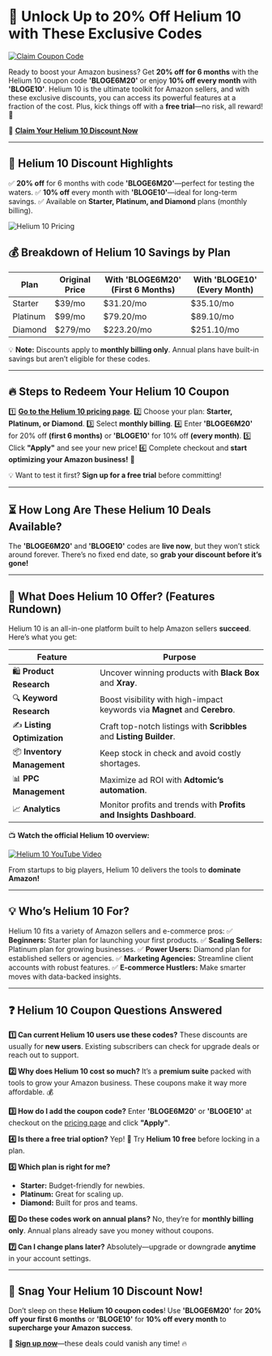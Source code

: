 # 🚀 Unlock Up to 20% Off Helium 10 with These Exclusive Codes

[![Claim Coupon Code](https://res.cloudinary.com/dav29ivcg/image/upload/v1743572580/Claim_Coupon_Code_Button_nxiz76.jpg)](https://aff.ninja/go/helium10)


Ready to boost your Amazon business? Get **20% off for 6 months** with the Helium 10 coupon code **'BLOGE6M20'** or enjoy **10% off every month** with **'BLOGE10'**. Helium 10 is the ultimate toolkit for Amazon sellers, and with these exclusive discounts, you can access its powerful features at a fraction of the cost. Plus, kick things off with a **free trial**—no risk, all reward! 🎉

🔗 **[Claim Your Helium 10 Discount Now](https://aff.ninja/go/helium10)**

---

## 🎯 Helium 10 Discount Highlights
✅ **20% off** for 6 months with code **'BLOGE6M20'**—perfect for testing the waters.
✅ **10% off** every month with **'BLOGE10'**—ideal for long-term savings.
✅ Available on **Starter, Platinum, and Diamond** plans (monthly billing).

![Helium 10 Pricing](https://raw.githubusercontent.com/realshadowx/BigSpy/main/image.png)

## 💰 Breakdown of Helium 10 Savings by Plan

| Plan     | Original Price | With 'BLOGE6M20' (First 6 Months) | With 'BLOGE10' (Every Month) |
|----------|---------------|----------------------------------|-------------------------------|
| Starter  | $39/mo        | $31.20/mo                        | $35.10/mo                     |
| Platinum | $99/mo        | $79.20/mo                        | $89.10/mo                     |
| Diamond  | $279/mo       | $223.20/mo                       | $251.10/mo                    |

💡 **Note:** Discounts apply to **monthly billing only**. Annual plans have built-in savings but aren’t eligible for these codes.

---

## 🔥 Steps to Redeem Your Helium 10 Coupon
1️⃣ **[Go to the Helium 10 pricing page](https://aff.ninja/go/helium10)**.
2️⃣ Choose your plan: **Starter, Platinum, or Diamond**.
3️⃣ Select **monthly billing**.
4️⃣ Enter **'BLOGE6M20'** for 20% off **(first 6 months)** or **'BLOGE10'** for 10% off **(every month)**.
5️⃣ Click **"Apply"** and see your new price!
6️⃣ Complete checkout and **start optimizing your Amazon business!** 🚀

💡 Want to test it first? **Sign up for a free trial** before committing!

---

## ⏳ How Long Are These Helium 10 Deals Available?
The **'BLOGE6M20'** and **'BLOGE10'** codes are **live now**, but they won’t stick around forever. There’s no fixed end date, so **grab your discount before it’s gone!**

---

## 📌 What Does Helium 10 Offer? (Features Rundown)

Helium 10 is an all-in-one platform built to help Amazon sellers **succeed**. Here’s what you get:

| Feature | Purpose |
|---------|---------|
| 🛍️ **Product Research** | Uncover winning products with **Black Box** and **Xray**. |
| 🔍 **Keyword Research** | Boost visibility with high-impact keywords via **Magnet** and **Cerebro**. |
| ✍️ **Listing Optimization** | Craft top-notch listings with **Scribbles** and **Listing Builder**. |
| 📦 **Inventory Management** | Keep stock in check and avoid costly shortages. |
| 📊 **PPC Management** | Maximize ad ROI with **Adtomic’s automation**. |
| 📈 **Analytics** | Monitor profits and trends with **Profits and Insights Dashboard**. |

📺 **Watch the official Helium 10 overview:**

[![Helium 10 YouTube Video](https://img.youtube.com/vi/VIDEO_ID_HERE/0.jpg)](https://www.youtube.com/watch?v=VIDEO_ID_HERE)

From startups to big players, Helium 10 delivers the tools to **dominate Amazon!**

---

## 💡 Who’s Helium 10 For?
Helium 10 fits a variety of Amazon sellers and e-commerce pros:
✅ **Beginners:** Starter plan for launching your first products.
✅ **Scaling Sellers:** Platinum plan for growing businesses.
✅ **Power Users:** Diamond plan for established sellers or agencies.
✅ **Marketing Agencies:** Streamline client accounts with robust features.
✅ **E-commerce Hustlers:** Make smarter moves with data-backed insights.

---

## ❓ Helium 10 Coupon Questions Answered

**1️⃣ Can current Helium 10 users use these codes?**
These discounts are usually for **new users**. Existing subscribers can check for upgrade deals or reach out to support.

**2️⃣ Why does Helium 10 cost so much?**
It’s a **premium suite** packed with tools to grow your Amazon business. These coupons make it way more affordable. 💰

**3️⃣ How do I add the coupon code?**
Enter **'BLOGE6M20'** or **'BLOGE10'** at checkout on the [pricing page](https://aff.ninja/go/helium10) and click **"Apply"**.

**4️⃣ Is there a free trial option?**
Yep! 🎉 Try **Helium 10 free** before locking in a plan.

**5️⃣ Which plan is right for me?**
- **Starter:** Budget-friendly for newbies.
- **Platinum:** Great for scaling up.
- **Diamond:** Built for pros and teams.

**6️⃣ Do these codes work on annual plans?**
No, they’re for **monthly billing only**. Annual plans already save you money without coupons.

**7️⃣ Can I change plans later?**
Absolutely—upgrade or downgrade **anytime** in your account settings.

---

## 🚀 Snag Your Helium 10 Discount Now!

Don’t sleep on these **Helium 10 coupon codes**! Use **'BLOGE6M20'** for **20% off your first 6 months** or **'BLOGE10'** for **10% off every month** to **supercharge your Amazon success**.

🔗 **[Sign up now](https://aff.ninja/go/helium10)**—these deals could vanish any time! 🔥

